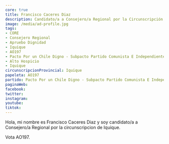 ```yaml
---
core: true
title: Francisco Caceres Diaz
description: Candidato/a a Consejero/a Regional por la Circunscripción de Iquique
image: /media/ad-profile.jpg
tags:
- CORE
- Consejero Regional
- Apruebo Dignidad
- Iquique
- AO197
- Pacto Por un Chile Digno - Subpacto Partido Comunista E Independientes - Partido Comunista De Chile
- Alto Hospicio
- Iquique
circunscripcionProvincial: Iquique
papeleta: AO197
partido: Pacto Por un Chile Digno - Subpacto Partido Comunista E Independientes - Partido Comunista De Chile
paginaWeb:
facebook:
twitter:
instagram:
youtube:
tiktok:
---
```

Hola, mi nombre es Francisco Caceres Diaz y soy candidato/a a Consejero/a Regional por la circunscripcion de Iquique.

Vota AO197.